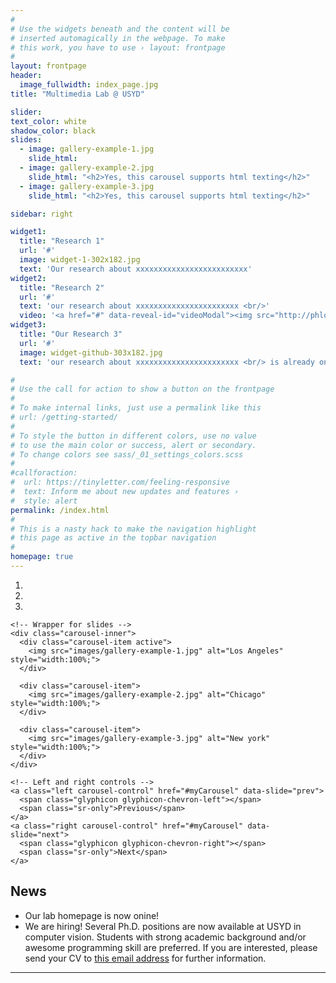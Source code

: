 ```yaml
---
#
# Use the widgets beneath and the content will be
# inserted automagically in the webpage. To make
# this work, you have to use › layout: frontpage
#
layout: frontpage
header:
  image_fullwidth: index_page.jpg
title: "Multimedia Lab @ USYD"

slider:
text_color: white
shadow_color: black
slides: 
  - image: gallery-example-1.jpg
    slide_html:
  - image: gallery-example-2.jpg
    slide_html: "<h2>Yes, this carousel supports html texting</h2>"
  - image: gallery-example-3.jpg
    slide_html: "<h2>Yes, this carousel supports html texting</h2>"

sidebar: right

widget1:
  title: "Research 1"
  url: '#'
  image: widget-1-302x182.jpg
  text: 'Our research about xxxxxxxxxxxxxxxxxxxxxxxxx'
widget2:
  title: "Research 2"
  url: '#'
  text: 'our research about xxxxxxxxxxxxxxxxxxxxxxx <br/>'
  video: '<a href="#" data-reveal-id="videoModal"><img src="http://phlow.github.io/feeling-responsive/images/start-video-feeling-responsive-302x182.jpg" width="302" height="182" alt=""/></a>'
widget3:
  title: "Our Research 3"
  url: '#'
  image: widget-github-303x182.jpg
  text: 'our research about xxxxxxxxxxxxxxxxxxxxxxx <br/> is already online'

#
# Use the call for action to show a button on the frontpage
#
# To make internal links, just use a permalink like this
# url: /getting-started/
#
# To style the button in different colors, use no value
# to use the main color or success, alert or secondary.
# To change colors see sass/_01_settings_colors.scss
#
#callforaction:
#  url: https://tinyletter.com/feeling-responsive
#  text: Inform me about new updates and features ›
#  style: alert
permalink: /index.html
#
# This is a nasty hack to make the navigation highlight
# this page as active in the topbar navigation
#
homepage: true
---
```



<div id="myCarousel" class="carousel slide" data-ride="carousel">
    <!-- Indicators -->
    <ol class="carousel-indicators">
      <li data-target="#myCarousel" data-slide-to="0" class="active"></li>
      <li data-target="#myCarousel" data-slide-to="1"></li>
      <li data-target="#myCarousel" data-slide-to="2"></li>
    </ol>

    <!-- Wrapper for slides -->
    <div class="carousel-inner">
      <div class="carousel-item active">
        <img src="images/gallery-example-1.jpg" alt="Los Angeles" style="width:100%;">
      </div>

      <div class="carousel-item">
        <img src="images/gallery-example-2.jpg" alt="Chicago" style="width:100%;">
      </div>
    
      <div class="carousel-item">
        <img src="images/gallery-example-3.jpg" alt="New york" style="width:100%;">
      </div>
    </div>

    <!-- Left and right controls -->
    <a class="left carousel-control" href="#myCarousel" data-slide="prev">
      <span class="glyphicon glyphicon-chevron-left"></span>
      <span class="sr-only">Previous</span>
    </a>
    <a class="right carousel-control" href="#myCarousel" data-slide="next">
      <span class="glyphicon glyphicon-chevron-right"></span>
      <span class="sr-only">Next</span>
    </a>
</div>


## News
- Our lab homepage is now onine!
- We are hiring! Several Ph.D. positions are now available at USYD in computer vision. Students with strong academic background and/or awesome programming skill are preferred. If you are interested,  please send your CV to [this email address]("mailto:wanli.ouyang@sydney.edu.au") for further information.

---
